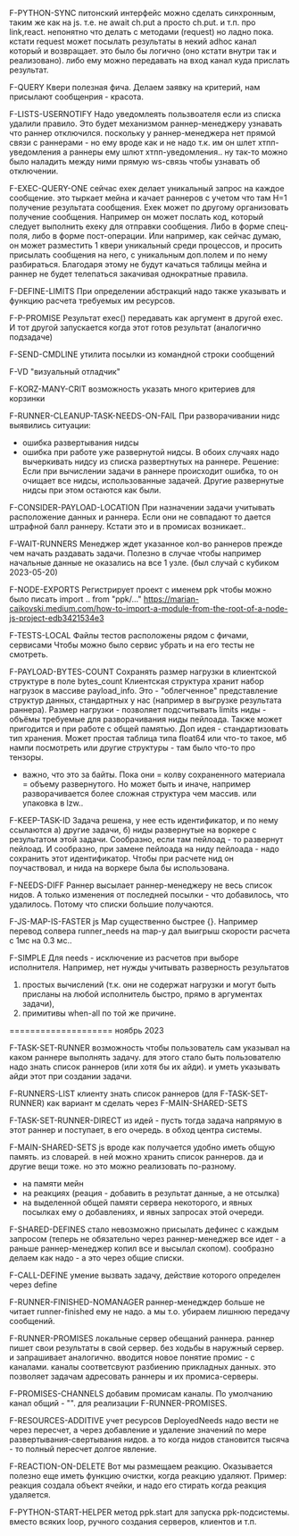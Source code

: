 F-PYTHON-SYNC
питонский интерфейс можно сделать синхронным, таким же как на js.
т.е. не await ch.put а просто ch.put.
и т.п. про link,react.
непонятно что делать с методами (request) но ладно пока.
кстати request может посылать результаты в некий adhoc канал который и возвращает.
это было бы логично (оно кстати внутри так и реализовано).
либо ему можно передавать на вход канал куда прислать результат.

F-QUERY
Квери полезная фича. Делаем заявку на критерий, нам присылают сообщенрия - красота.

F-LISTS-USERNOTIFY
Надо уведомлеять пользвоателя если из списка удалили правило.
Это будет механизмом раннер-менеджеру узнавать что раннер отключился.
поскольку у раннер-менеджера нет прямой связи с раннерами - но ему вроде как и не надо
т.к. им он шлет хтпп-уведомления а раннеры ему шлют хтпп-уведомления..
ну так-то можно было наладить между ними прямую ws-связь чтобы узнавать об отключении.

F-EXEC-QUERY-ONE
сейчас ехек делает уникальный запрос на каждое сообщение. это тыркает мейна и качает раннеров
с учетом что там Н=1 получение результата сообщения. Ехек может по другому организовать получение сообщения. Например он может послать код, который следует выполнить ехеку для отправки сообщения.
Либо в форме спец-поля, либо в форме пост-операции.
Или например, как сейчас думаю, он может разместить 1 квери уникальный среди процессов, и просить присылать сообщения на него, с уникальным доп.полем и по нему разбираться. Благодаря этому не будут качаться таблицы мейна и раннер не будет телепаться закачивая однократные правила.

F-DEFINE-LIMITS
При определении абстракций надо также указывать и функцию расчета требуемых им ресурсов.

F-P-PROMISE
Результат exec() передавать как аргумент в другой exec. И тот другой запускается когда этот готов результат (аналогично подзадаче)

F-SEND-CMDLINE
утилита посылки из командной строки сообщений

F-VD
"визуальный отладчик"

F-KORZ-MANY-CRIT
возможность указать много критериев для корзинки

F-RUNNER-CLEANUP-TASK-NEEDS-ON-FAIL
При разворачивании нидс выявились ситуации:
- ошибка развертывания нидсы
- ошибка при работе уже развернутой нидсы.
В обоих случаях надо вычеркивать нидсу из списка развертнутых на раннере.
Решение: Если при вычислении задачи в раннере происходит ошибка, то он очищает все нидсы, использованные задачей.
Другие развернутые нидсы при этом остаются как были.

F-CONSIDER-PAYLOAD-LOCATION
При назначении задачи учитывать расположение данных и раннера.
Если они не совпадают то дается штрафной балл раннеру.
Кстати это и в промисах возникает..

F-WAIT-RUNNERS
Менеджер ждет указанное кол-во раннеров прежде чем начать раздавать задачи.
Полезно в случае чтобы например начальные данные не оказались на все 1 узле.
(был случай с кубиком 2023-05-20)

F-NODE-EXPORTS
Регистрирует проект с именем ppk чтобы можно было писать import .. from "ppk/..."
https://marian-caikovski.medium.com/how-to-import-a-module-from-the-root-of-a-node-js-project-edb3421534e3

F-TESTS-LOCAL
Файлы тестов расположены рядом с фичами, сервисами
Чтобы можно было сервис убрать и на его тесты не смотреть.

F-PAYLOAD-BYTES-COUNT
Сохранять размер нагрузки в клиентской структуре в поле bytes_count
Клиентская структура хранит набор нагрузок в массиве payload_info.
Это - "облегченное" представление структур данных, стандартных у нас (например в выгрузке результата раннера).
Размер нагрузки - позволяет подсчитывать limits ниды - объёмы требуемые для разворачивания ниды пейлоада.
Также может пригодится и при работе с общей памятью.
Доп идея - стандартизовать тип хранения. Может простая таблица типа float64 или что-то такое, мб нампи посмотреть
или другие структуры - там было что-то про тензоры.
+ важно, что это за байты. Пока они = колву сохраненного материала = объему развернутого. Но может быть и иначе, например разворачивается более сложная
структура чем массив. или упаковка в lzw..

F-KEEP-TASK-ID
Задача решена, у нее есть идентификатор, и по нему ссылаются
а) другие задачи, б) ниды развернутые на воркере с результатом этой задачи.
Сообразно, если там пейлоад - то развернут пейлоад.
И сообразно, при замене пейлоада на ниду пейлоада - надо сохранить этот идентификатор.
Чтобы при расчете нид он поучаствовал, и нида на воркере была бы использована.

F-NEEDS-DIFF
Раннер высылает раннер-менеджеру не весь список нидов. А только изменения от последней посылки - что добавилось, что удалилось. Потому что списки большие получаются.

F-JS-MAP-IS-FASTER
js Map существенно быстрее {}. Например перевод солвера runner_needs на map-у
дал выигрыш скорости расчета с 1мс на 0.3 мс..

F-SIMPLE
Для needs - исключение из расчетов при выборе исполнителя.
Например, нет нужды учитывать разверность результатов 
1) простых вычислений (т.к. они не содержат нагрузки и могут быть присланы на любой исполнитель быстро, прямо в аргументах задачи), 
2) примитивы when-all по той же причине.

==================== ноябрь 2023

F-TASK-SET-RUNNER
возможность чтобы пользователь сам указывал на каком раннере выполнять задачу.
для этого стало быть пользователю надо знать список раннеров (или хотя бы их айди). и уметь указывать айди этот при создании задачи.

F-RUNNERS-LIST
клиенту знать список раннеров (для F-TASK-SET-RUNNER)
как вариант м сделать через F-MAIN-SHARED-SETS

F-TASK-SET-RUNNER-DIRECT
из идей - пусть тогда задача напрямую в этот раннер и поступает, в его очередь.
в обход центра системы.

F-MAIN-SHARED-SETS js
вроде как получается удобно иметь общую память. из словарей.
в ней можно хранить список раннеров. да и другие вещи тоже.
но это можно реализовать по-разному.
- на памяти мейн
- на реакциях (реация - добавить в результат данные, а не отсылка)
- на выделенной общей памяти сервера некоторого, и явных посылках ему о добавлениях, и явных запросах этой очереди.

F-SHARED-DEFINES
стало невозможно присылать дефинес с каждым запросом (теперь не обязательно через раннер-менеджер все идет - а раньше раннер-менеджер копил все и высылал скопом). сообразно делаем как надо - а это через общие списки.

F-CALL-DEFINE
умение вызвать задачу, действие которого определен через define

F-RUNNER-FINISHED-NOMANAGER
раннер-менедждер больше не читает runner-finished ему не надо.
а мы т.о. убираем лишнюю передачу сообщений.

F-RUNNER-PROMISES
локальные сервер обещаний раннера. раннер пишет свои результаты в свой сервер.
без ходьбы в наружный сервер. и запрашивает аналогично.
вводится новое понятие промис - с каналами. каналы соответсвуют разбиению
прикладных данных. это позволяет задачам адресовать раннеры и их промиса-серверы.

F-PROMISES-CHANNELS
добавим промисам каналы. По умолчанию канал общий - "". для реализации F-RUNNER-PROMISES.

F-RESOURCES-ADDITIVE
учет ресурсов DeployedNeeds надо вести не через пересчет, а через добавление и удаление значений по мере развертывания-свертывания нидов. а то когда нидов становится тысяча - то полный пересчет долгое явление.

F-REACTION-ON-DELETE
Вот мы размещаем реакцию. Оказывается полезно еще иметь функцию очистки, когда реакцию удаляют.
Пример: реакция создала объект ячейки, и надо его стирать когда реакция удаляется.

F-PYTHON-START-HELPER
метод ppk.start для запуска ppk-подсистемы.
вместо всяких loop, ручного создания серверов, клиентов и т.п.